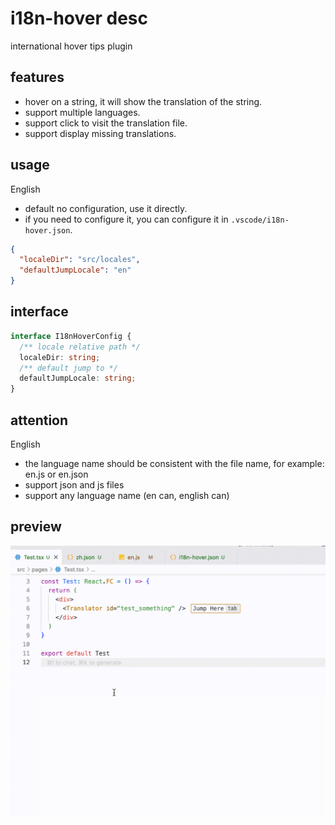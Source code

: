 # i18n-hover desc

international hover tips plugin

## features

- hover on a string, it will show the translation of the string.
- support multiple languages.
- support click to visit the translation file.
- support display missing translations.

## usage

English
- default no configuration, use it directly.
- if you need to configure it, you can configure it in `.vscode/i18n-hover.json`.

```json
{
  "localeDir": "src/locales",
  "defaultJumpLocale": "en"
}
```

## interface

```ts
interface I18nHoverConfig {
  /** locale relative path */
  localeDir: string;
  /** default jump to */
  defaultJumpLocale: string;
}
```

## attention

English
- the language name should be consistent with the file name, for example: en.js or en.json
- support json and js files
- support any language name (en can, english can)

## preview

![i18n Hover Extension Preview](assets/preview.gif)